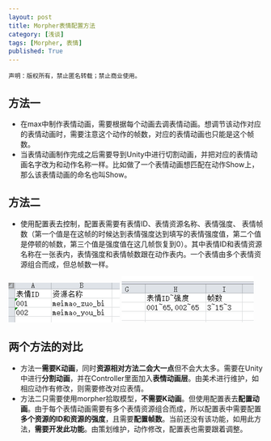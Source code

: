 ```yaml
---
layout: post
title: Morpher表情配置方法
category: [浅谈]
tags: [Morpher, 表情]
published: True
---
```



`声明：版权所有，禁止匿名转载；禁止商业使用。`


## 方法一 ##
- 在max中制作表情动画，需要根据每个动画去调表情动画。想调节该动作对应的表情动画时，需要注意这个动作的帧数，对应的表情动画也只能是这个帧数。
- 当表情动画制作完成之后需要导到Unity中进行切割动画，并把对应的表情动画名字改为和动作名称一样。比如做了一个表情动画想匹配在动作Show上，那么该表情动画的命名也叫Show。

## 方法二 ##
- 使用配置表去控制，配置表需要有表情ID、表情资源名称、表情强度、 表情帧数（第一个值是在这帧的时候达到表情强度达到填写的表情强度值，第二个值是停顿的帧数，第三个值是强度值在这几帧恢复到0）。其中表情ID和表情资源名称在一张表内，表情强度和表情帧数跟在动作表内。一个表情由多个表情资源组合而成，但总帧数一样。
<left>
	<img src="/public/img/Morpher表情配置方法/01.png">
	<img src="/public/img/Morpher表情配置方法/02.png"></left>


## 两个方法的对比 ##
- 方法一**需要K动画**，同时**资源相对方法二会大一点**但不会大太多。需要在Unity中进行**分割动画**，并在Controller里面加入**表情动画层**。由美术进行维护，如相应动作有修改，则需要修改对应表情。
- 方法二只需要使用morpher拾取模型，**不需要K动画**。但使用配置表去**配置动画**。由于每个表情动画需要有多个表情资源组合而成，所以配置表中需要配置**多个资源的ID和资源的强度**，且需要**配置帧数**。当前还没有该功能，如用此方法，**需要开发此功能**。由策划维护，动作修改，配置表也需要跟着调整。

